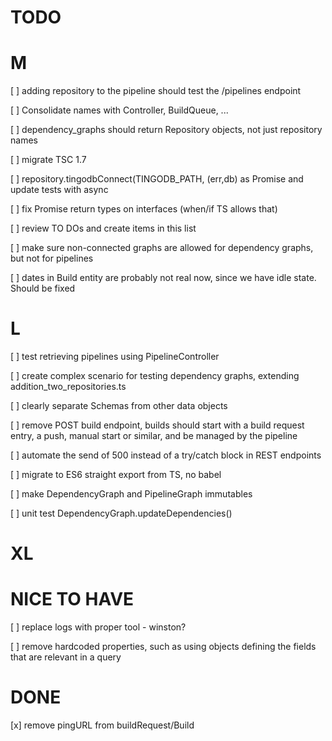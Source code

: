TODO
====

M
==

[ ] adding repository to the pipeline should test the /pipelines endpoint

[ ] Consolidate names with Controller, BuildQueue, ...

[ ] dependency_graphs should return Repository objects, not just repository names

[ ] migrate TSC 1.7

[ ]  repository.tingodbConnect(TINGODB_PATH, (err,db) as Promise and update tests with async

[ ] fix Promise return types on interfaces (when/if TS allows that)

[ ] review TO DOs and create items in this list

[ ] make sure non-connected graphs are allowed for dependency graphs, but not for pipelines

[ ] dates in Build entity are probably not real now, since we have idle state. Should be fixed


L
==

[ ] test retrieving pipelines using PipelineController

[ ] create complex scenario for testing dependency graphs, extending addition_two_repositories.ts

[ ] clearly separate Schemas from other data objects

[ ] remove POST build endpoint, builds should start with a build request entry, a push, manual start or similar, and be managed by the pipeline

[ ] automate the send of 500 instead of a try/catch block in REST endpoints

[ ] migrate to ES6 straight export from TS, no babel

[ ] make DependencyGraph and PipelineGraph immutables

[ ] unit test DependencyGraph.updateDependencies()

XL
==



NICE TO HAVE
============

[ ] replace logs with proper tool - winston?

[ ] remove hardcoded properties, such as using objects defining the fields that are relevant in a query



DONE
====

[x] remove pingURL from buildRequest/Build